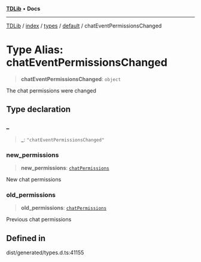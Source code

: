 [**TDLib**](../../../../../../README.md) • **Docs**

***

[TDLib](../../../../../../modules.md) / [index](../../../../../README.md) / [types](../../../README.md) / [default](../README.md) / chatEventPermissionsChanged

# Type Alias: chatEventPermissionsChanged

> **chatEventPermissionsChanged**: `object`

The chat permissions were changed

## Type declaration

### \_

> **\_**: `"chatEventPermissionsChanged"`

### new\_permissions

> **new\_permissions**: [`chatPermissions`](chatPermissions.md)

New chat permissions

### old\_permissions

> **old\_permissions**: [`chatPermissions`](chatPermissions.md)

Previous chat permissions

## Defined in

dist/generated/types.d.ts:41155

